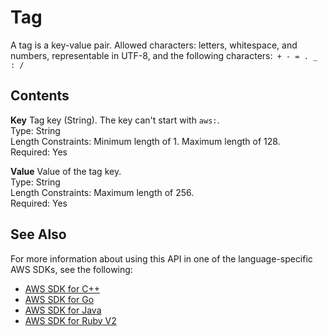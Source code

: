 # Tag<a name="API_Tag"></a>

A tag is a key\-value pair\. Allowed characters: letters, whitespace, and numbers, representable in UTF\-8, and the following characters:` + - = . _ : /` 

## Contents<a name="API_Tag_Contents"></a>

 **Key**   <a name="efs-Type-Tag-Key"></a>
Tag key \(String\)\. The key can't start with `aws:`\.  
Type: String  
Length Constraints: Minimum length of 1\. Maximum length of 128\.  
Required: Yes

 **Value**   <a name="efs-Type-Tag-Value"></a>
Value of the tag key\.  
Type: String  
Length Constraints: Maximum length of 256\.  
Required: Yes

## See Also<a name="API_Tag_SeeAlso"></a>

For more information about using this API in one of the language\-specific AWS SDKs, see the following:
+  [AWS SDK for C\+\+](http://docs.aws.amazon.com/goto/SdkForCpp/elasticfilesystem-2015-02-01/Tag) 
+  [AWS SDK for Go](http://docs.aws.amazon.com/goto/SdkForGoV1/elasticfilesystem-2015-02-01/Tag) 
+  [AWS SDK for Java](http://docs.aws.amazon.com/goto/SdkForJava/elasticfilesystem-2015-02-01/Tag) 
+  [AWS SDK for Ruby V2](http://docs.aws.amazon.com/goto/SdkForRubyV2/elasticfilesystem-2015-02-01/Tag) 